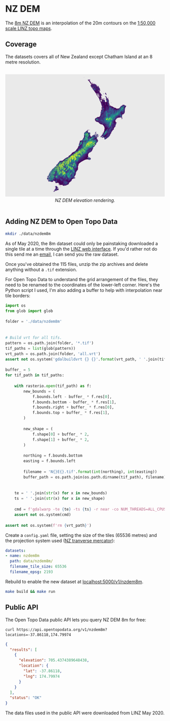 # NZ DEM

The [8m NZ DEM](https://data.linz.govt.nz/layer/51768-nz-8m-digital-elevation-model-2012/) is an interpolation of the 20m contours on the [1:50,000 scale LINZ topo maps](https://data.linz.govt.nz/layer/50768-nz-contours-topo-150k/).

## Coverage

The datasets covers all of New Zealand except Chatham Island at an 8 metre resolution.

<p style="text-align:center; padding: 1rem 0">
  <img src="/img/nzdem.png" alt="SRTM coverage">
  <br>
  <em>NZ DEM elevation rendering.</em>
</p>


## Adding NZ DEM to Open Topo Data


```bash
mkdir ./data/nzdem8m
```


As of May 2020, the 8m dataset could only be painstaking downloaded a single tile at a time through the [LINZ web interface](https://data.linz.govt.nz/layer/51768-nz-8m-digital-elevation-model-2012/). If you'd rather not do this send me an [email](mailto:andrew@opentopodata.org), I can send you the raw dataset.

Once you've obtained the 115 files, unzip the zip archives and delete anything without a `.tif` extension. 

For Open Topo Data to understand the grid arrangement of the files, they need to be renamed to the coordinates of the lower-left corner. Here's the Python script I used, I'm also adding a buffer to help with interpolation near tile borders:

```python
import os
from glob import glob

folder = './data/nzdem8m'


# Build vrt for all tifs.
pattern = os.path.join(folder, '*.tif')
tif_paths = list(glob(pattern))
vrt_path = os.path.join(folder, 'all.vrt')
assert not os.system('gdalbuildvrt {} {}'.format(vrt_path, ' '.join(tif_paths)))

buffer_ = 5
for tif_path in tif_paths:
    
    with rasterio.open(tif_path) as f:
        new_bounds = (
            f.bounds.left - buffer_ * f.res[0],
            f.bounds.bottom - buffer_ * f.res[1],
            f.bounds.right + buffer_ * f.res[0],
            f.bounds.top + buffer_ * f.res[1],
        )

        new_shape = (
            f.shape[0] + buffer_ * 2,
            f.shape[1] + buffer_ * 2,
        )
    
        northing = f.bounds.bottom
        easting = f.bounds.left
        
        filename = 'N{}E{}.tif'.format(int(northing), int(easting))
        buffer_path = os.path.join(os.path.dirname(tif_path), filename)
        
    
    te = ' '.join(str(x) for x in new_bounds)
    ts = ' '.join(str(x) for x in new_shape)
    
    cmd = f'gdalwarp -te {te} -ts {ts} -r near -co NUM_THREADS=ALL_CPUS -co COMPRESS=DEFLATE  -co PREDICTOR=3 {vrt_path} {buffer_path}'
    assert not os.system(cmd)

assert not os.system(f'rm {vrt_path}')
```

Create a `config.yaml` file, setting the size of the tiles (65536 metres) and the projection system used ([NZ tranverse mercator](https://spatialreference.org/ref/epsg/nzgd2000-new-zealand-transverse-mercator-2000/)):

```yaml
datasets:
- name: nzdem8m
  path: data/nzdem8m/
  filename_tile_size: 65536
  filename_epsg: 2193
```


Rebuild to enable the new dataset at [localhost:5000/v1/nzdem8m](http://localhost:5000/v1/nzdem8m?locations=37.653512,-119.410503).

```bash
make build && make run
```


## Public API

The Open Topo Data public API lets you query NZ DEM 8m for free:

```
curl https://api.opentopodata.org/v1/nzdem8m?locations=-37.86118,174.79974

```

```json
{
  "results": [
    {
      "elevation": 705.4374389648438, 
      "location": {
        "lat": -37.86118, 
        "lng": 174.79974
      }
    }
  ], 
  "status": "OK"
}
```

The data files used in the public API were downloaded from LINZ May 2020.
